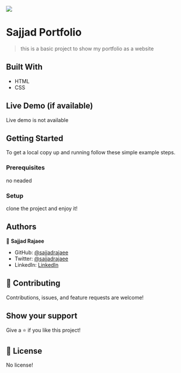 ![](https://img.shields.io/badge/Microverse-blueviolet)

# Sajjad Portfolio

> this is a basic project to show my portfolio as a website

## Built With

- HTML
- CSS

## Live Demo (if available)

Live demo is not available


## Getting Started

To get a local copy up and running follow these simple example steps.

### Prerequisites

no neaded 

### Setup

clone the project and enjoy it!



## Authors

👤 **Sajjad Rajaee**

- GitHub: [@sajjadrajaee](https://github.com/sajjadrajaee)
- Twitter: [@sajjadrajaee](https://twitter.com/sajjadrajaee)
- LinkedIn: [LinkedIn](https://linkedin.com/in/sajjadrajaee)



## 🤝 Contributing

Contributions, issues, and feature requests are welcome!

## Show your support

Give a ⭐️ if you like this project!


## 📝 License

No license!
